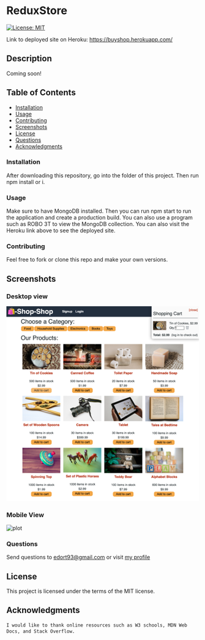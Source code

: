 # ReduxStore

[![License: MIT](https://img.shields.io/badge/License-MIT-brightgreen.svg)](https://opensource.org/licenses/MIT)

Link to deployed site on Heroku: https://buyshop.herokuapp.com/


## Description
Coming soon!

## Table of Contents
- [Installation](#installation)
- [Usage](#usage)
- [Contributing](#contributing)
- [Screenshots](#screenshots)
- [License](#license)
- [Questions](#questions)
- [Acknowledgments](#acknowledgments)

### Installation
After downloading this repository, go into the folder of this project. Then run npm install or i. 

### Usage
Make sure to have MongoDB installed. Then you can run npm start to run the application and create a production build. You can also use a program such as ROBO 3T to view the MongoDB collection. You can also visit the Heroku link above to see the deployed site. 

### Contributing
Feel free to fork or clone this repo and make your own versions.


## Screenshots

### Desktop view

![plot](assets/images/shopdesktop.png)


### Mobile View

![plot](assets/images/shopmobile.png)


### Questions

Send questions to edort93@gmail.com or visit <a href="https://github.com/edgarO93" target= "_blank" >my profile </a><br>

## License
This project is licensed under the terms of the MIT license.

## Acknowledgments
~~~
I would like to thank online resources such as W3 schools, MDN Web Docs, and Stack Overflow.
~~~
